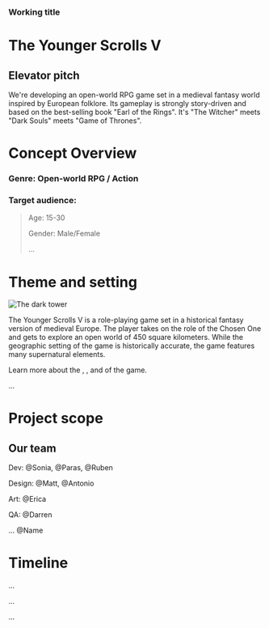 ### Working title

# The Younger Scrolls V

## Elevator pitch

We're developing an open-world RPG game set in a medieval fantasy world inspired by European folklore. Its gameplay is strongly story-driven and based on the best-selling book "Earl of the Rings". It's "The Witcher" meets "Dark Souls" meets "Game of Thrones".

# Concept Overview

### Genre: Open-world RPG / Action

### Target audience:

> Age: 15-30
> 
> Gender: Male/Female
> 
> ...

# Theme and setting

![The dark tower](https://cdn.segmentnext.com/wp-content/uploads/2016/08/ttRLShz.jpg)

The Younger Scrolls V is a role-playing game set in a historical fantasy version of medieval Europe. The player takes on the role of the Chosen One and gets to explore an open world of 450 square kilometers. While the geographic setting of the game is historically accurate, the game features many supernatural elements.

Learn more about the , , and  of the game.

...

# Project scope

## Our team

Dev: @Sonia, @Paras, @Ruben

Design: @Matt, @Antonio

Art: @Erica

QA: @Darren

... @Name


# Timeline

...

...

...

